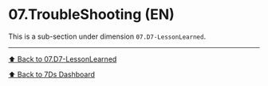 # 07.TroubleShooting (EN)

This is a sub-section under dimension `07.D7-LessonLearned`.

---
[⬆ Back to 07.D7-LessonLearned](../index.md)

[⬆ Back to 7Ds Dashboard](../../index.md)
